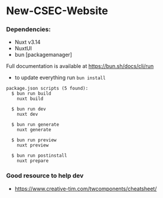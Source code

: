 # New-CSEC-Website

### Dependencies:
* Nuxt v3.14
* NuxtUI
* bun [packagemanager]

Full documentation is available at https://bun.sh/docs/cli/run
* to update everything run
``` bun install ```
```
package.json scripts (5 found):
  $ bun run build
    nuxt build

  $ bun run dev
    nuxt dev

  $ bun run generate
    nuxt generate

  $ bun run preview
    nuxt preview

  $ bun run postinstall
    nuxt prepare
```

### Good resource to help dev

* https://www.creative-tim.com/twcomponents/cheatsheet/